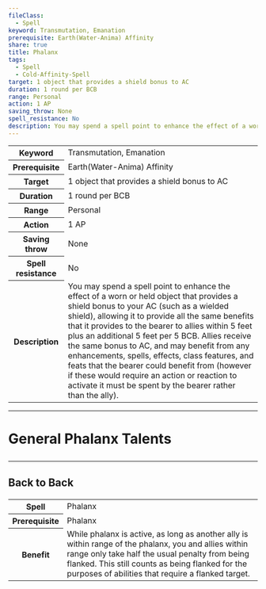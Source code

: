 ```yaml
---
fileClass:
  - Spell
keyword: Transmutation, Emanation
prerequisite: Earth(Water-Anima) Affinity
share: true
title: Phalanx
tags:
  - Spell
  - Cold-Affinity-Spell
target: 1 object that provides a shield bonus to AC
duration: 1 round per BCB
range: Personal
action: 1 AP
saving_throw: None
spell_resistance: No
description: You may spend a spell point to enhance the effect of a worn or held object that provides a shield bonus to your AC (such as a wielded shield), allowing it to provide all the same benefits that it provides to the bearer to allies within 5 feet plus an additional 5 feet per 5 BCB. Allies receive the same bonus to AC, and may benefit from any enhancements, spells, effects, class features, and feats that the bearer could benefit from (however if these would require an action or reaction to activate it must be spent by the bearer rather than the ally).
---
```


<p><span dir="ltr" style="overflow-x: auto;"><table><tbody><tr><th dir="ltr">Keyword</th><td dir="ltr">Transmutation, Emanation</td></tr><tr><th dir="ltr">Prerequisite</th><td dir="ltr">Earth(Water-Anima) Affinity</td></tr><tr><th dir="ltr">Target</th><td dir="ltr">1 object that provides a shield bonus to AC</td></tr><tr><th dir="ltr">Duration</th><td dir="ltr">1 round per BCB</td></tr><tr><th dir="ltr">Range</th><td dir="ltr">Personal</td></tr><tr><th dir="ltr">Action</th><td dir="ltr">1 AP</td></tr><tr><th dir="ltr">Saving throw</th><td dir="ltr">None</td></tr><tr><th dir="ltr">Spell resistance</th><td dir="ltr">No</td></tr><tr><th dir="ltr">Description</th><td dir="ltr">You may spend a spell point to enhance the effect of a worn or held object that provides a shield bonus to your AC (such as a wielded shield), allowing it to provide all the same benefits that it provides to the bearer to allies within 5 feet plus an additional 5 feet per 5 BCB. Allies receive the same bonus to AC, and may benefit from any enhancements, spells, effects, class features, and feats that the bearer could benefit from (however if these would require an action or reaction to activate it must be spent by the bearer rather than the ally).</td></tr></tbody></table></span></p><span><span><hr></span></span><h1><span><p dir="auto">General Phalanx Talents</p></span></h1><span><span><hr></span></span><h2><span><p dir="auto">Back to Back</p></span></h2><p><span dir="ltr" style="overflow-x: auto;"><table><tbody><tr><th dir="ltr">Spell</th><td dir="ltr">Phalanx</td></tr><tr><th dir="ltr">Prerequisite</th><td dir="ltr">Phalanx</td></tr><tr><th dir="ltr">Benefit</th><td dir="ltr">While phalanx is active, as long as another ally is within range of the phalanx, you and allies within range only take half the usual penalty from being flanked. This still counts as being flanked for the purposes of abilities that require a flanked target.</td></tr></tbody></table></span></p>